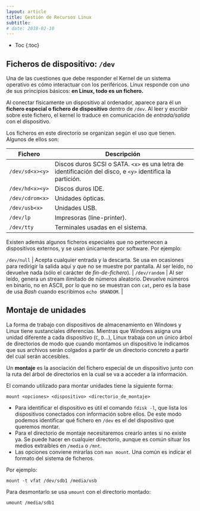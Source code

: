 ```yaml
---
layout: article
title: Gestión de Recursos Linux
subtitle: 
# date: 2018-02-10
---
```


* Toc
{:toc}

## Ficheros de dispositivo: `/dev`

Una de las cuestiones que debe responder el Kernel de un sistema operativo es cómo interactuar con los periféricos. Linux responde con uno de sus principios básicos: **en Linux, todo es un fichero.**

Al conectar físicamente un dispositivo al ordenador, aparece para él un **fichero especial o fichero de dispositivo** dentro de `/dev`. Al leer y escribir sobre este fichero, el kernel lo traduce en comunicación de *entrada/salida* con el dispositivo.

Los ficheros en este directorio se organizan según el uso que tienen. Algunos de ellos son:

| Fichero | Descripción
|---|---
| `/dev/sd<x><y>` | Discos duros SCSI o SATA. `<x>` es una letra de identificación del disco, e `<y>` identifica la partición.
| `/dev/hd<x><y>` | Discos duros IDE.
| `/dev/cdrom<x>` | Unidades ópticas.
| `/dev/usb<x>`   | Unidades USB.
| `/dev/lp`       | Impresoras (line-printer).
| `/dev/tty`      | Terminales usadas en el sistema.

Existen además algunos ficheros especiales que no pertenecen a dispositivos externos, y se usan únicamente por software. Por ejemplo:

`/dev/null` | Acepta cualquier entrada y la descarta. Se usa en ocasiones para redirigir la salida aquí y que no se muestre por pantalla. Al ser leído, no devuelve nada (sólo el carácter de *fin-de-fichero*). |
`/dev/random` | Al ser leído, genera un stream ilimitado de números aleatorio. Devuelve números en binario, no en ASCII, por lo que no se muestran con `cat`, pero es la base de usa *Bash* cuando escribimos `echo $RANDOM`. |


## Montaje de unidades

La forma de trabajo con dispositivos de almacenamiento en Windows y Linux tiene sustanciales diferencias. Mientras que Windows asigna una unidad diferente a cada dispositivo (`C`, `D`...), Linux trabaja con un único árbol de directorios de modo que cuando montamos un dispositivo le indicamos que sus archivos serán colgados a partir de un directorio concreto a partir del cual serán accesibles.

Un **montaje** es la asociación del fichero especial de un dispositivo junto con la ruta del árbol de directorios en la cual se va a acceder a la información.

El comando utilizado para montar unidades tiene la siguiente forma:
```
mount <opciones> <dispositivo> <directorio_de_montaje>
```

- Para identificar el dispositivo es útil el comando `fdisk -l`, que lista los dispositivos conectados con información sobre ellos. De este modo podemos identificar qué fichero en `/dev` es el del dispositivo que queremos montar.
- Para el directorio de montaje necesitaremos crearlo antes si no existe ya. Se puede hacer en cualquier directorio, aunque es común situar los medios extraíbles en `/media` o `/mnt`.
- Las opciones conviene mirarlas con `man mount`. Una común es indicar el formato del sistema de ficheros.

Por ejemplo:
```
mount -t vfat /dev/sdb1 /media/usb
```

Para desmontarlo se usa `umount` con el directorio montado:
```
umount /media/sdb1
```
